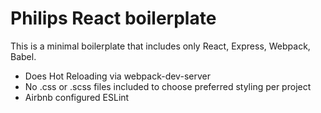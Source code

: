 # Philips React boilerplate

This is a minimal boilerplate that includes only React, Express, Webpack, Babel.
- Does Hot Reloading via webpack-dev-server
- No .css or .scss files included to choose preferred styling per project
- Airbnb configured ESLint